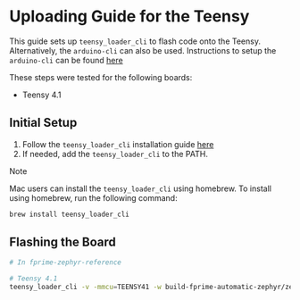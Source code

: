 # Uploading Guide for the Teensy

This guide sets up `teensy_loader_cli` to flash code onto the Teensy. Alternatively, the `arduino-cli` can also be used. Instructions to setup the `arduino-cli` can be found [here][arduino-cli-guide]

These steps were tested for the following boards:

- Teensy 4.1

## Initial Setup
1. Follow the `teensy_loader_cli` installation guide [here][teensy-loader-cli-guide]
2. If needed, add the `teensy_loader_cli` to the PATH.

> [!NOTE]
> Mac users can install the `teensy_loader_cli` using homebrew.
> To install using homebrew, run the following command:
> ```zsh
> brew install teensy_loader_cli
> ```

## Flashing the Board
```sh
# In fprime-zephyr-reference

# Teensy 4.1
teensy_loader_cli -v -mmcu=TEENSY41 -w build-fprime-automatic-zephyr/zephyr/zephyr.hex
```

[arduino-cli-guide]: https://github.com/fprime-community/fprime-arduino/blob/0d4f023dec007294d073bec64a44d6d8010dce04/docs/arduino-cli-install.md
[teensy-loader-cli-guide]: https://www.pjrc.com/teensy/loader_cli.html